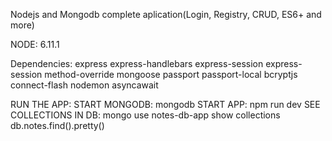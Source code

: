 Nodejs and Mongodb complete aplication(Login, Registry, CRUD, ES6+ and more)

NODE: 6.11.1

Dependencies:
express 
express-handlebars 
express-session 
express-session 
method-override 
mongoose 
passport 
passport-local
bcryptjs
connect-flash
nodemon
asyncawait

RUN THE APP: 
    START MONGODB: 
        mongodb
    START APP: 
        npm run dev
    SEE COLLECTIONS IN DB:
        mongo
        use notes-db-app
        show collections
        db.notes.find().pretty()